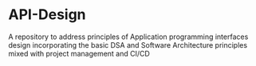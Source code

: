 # API-Design
A repository to address principles of Application programming interfaces design incorporating the basic DSA and Software Architecture principles mixed with project management and CI/CD
